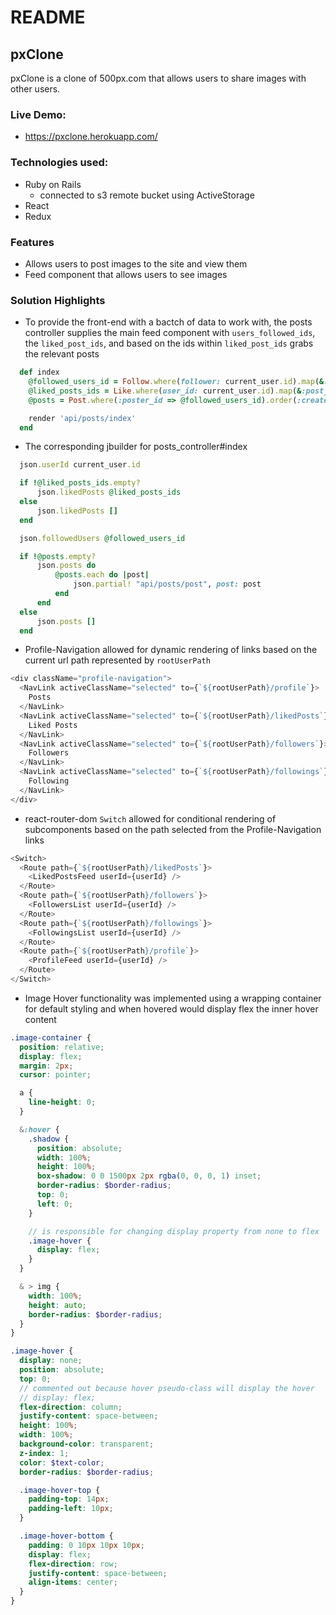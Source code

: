 # README

## pxClone

pxClone is a clone of 500px.com that allows users to share images with other users.

### Live Demo: 
  * https://pxclone.herokuapp.com/

### Technologies used:
* Ruby on Rails
  * connected to s3 remote bucket using ActiveStorage
* React 
* Redux

### Features

* Allows users to post images to the site and view them
* Feed component that allows users to see images

### Solution Highlights

- To provide the front-end with a bactch of data to work with, the posts controller supplies the main feed component with `users_followed_ids`, the `liked_post_ids`, and based on the ids within `liked_post_ids` grabs the relevant posts

```ruby
  def index
    @followed_users_id = Follow.where(follower: current_user.id).map(&:followed_user_id)
    @liked_posts_ids = Like.where(user_id: current_user.id).map(&:post_id)
    @posts = Post.where(:poster_id => @followed_users_id).order(:created_at)

    render 'api/posts/index'
  end
```

- The corresponding jbuilder for posts_controller#index

```ruby
  json.userId current_user.id

  if !@liked_posts_ids.empty?
      json.likedPosts @liked_posts_ids
  else
      json.likedPosts []
  end

  json.followedUsers @followed_users_id

  if !@posts.empty?
      json.posts do
          @posts.each do |post|
              json.partial! "api/posts/post", post: post
          end
      end
  else
      json.posts []
  end
```

- Profile-Navigation allowed for dynamic rendering of links based on the current
  url path represented by `rootUserPath`

```js
<div className="profile-navigation">
  <NavLink activeClassName="selected" to={`${rootUserPath}/profile`}>
    Posts
  </NavLink>
  <NavLink activeClassName="selected" to={`${rootUserPath}/likedPosts`}>
    Liked Posts
  </NavLink>
  <NavLink activeClassName="selected" to={`${rootUserPath}/followers`}>
    Followers
  </NavLink>
  <NavLink activeClassName="selected" to={`${rootUserPath}/followings`}>
    Following
  </NavLink>
</div>
```

- react-router-dom `Switch` allowed for conditional rendering of subcomponents based
  on the path selected from the Profile-Navigation links

```js
<Switch>
  <Route path={`${rootUserPath}/likedPosts`}>
    <LikedPostsFeed userId={userId} />
  </Route>
  <Route path={`${rootUserPath}/followers`}>
    <FollowersList userId={userId} />
  </Route>
  <Route path={`${rootUserPath}/followings`}>
    <FollowingsList userId={userId} />
  </Route>
  <Route path={`${rootUserPath}/profile`}>
    <ProfileFeed userId={userId} />
  </Route>
</Switch>
```

- Image Hover functionality was implemented using a wrapping container for default styling and when hovered would display flex the inner hover content

```scss
.image-container {
  position: relative;
  display: flex;
  margin: 2px;
  cursor: pointer;

  a {
    line-height: 0;
  }

  &:hover {
    .shadow {
      position: absolute;
      width: 100%;
      height: 100%;
      box-shadow: 0 0 1500px 2px rgba(0, 0, 0, 1) inset;
      border-radius: $border-radius;
      top: 0;
      left: 0;
    }

    // is responsible for changing display property from none to flex
    .image-hover {
      display: flex;
    }
  }

  & > img {
    width: 100%;
    height: auto;
    border-radius: $border-radius;
  }
}
```

```scss
.image-hover {
  display: none;
  position: absolute;
  top: 0;
  // commented out because hover pseudo-class will display the hover
  // display: flex;
  flex-direction: column;
  justify-content: space-between;
  height: 100%;
  width: 100%;
  background-color: transparent;
  z-index: 1;
  color: $text-color;
  border-radius: $border-radius;

  .image-hover-top {
    padding-top: 14px;
    padding-left: 10px;
  }

  .image-hover-bottom {
    padding: 0 10px 10px 10px;
    display: flex;
    flex-direction: row;
    justify-content: space-between;
    align-items: center;
  }
}
```
